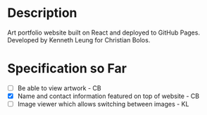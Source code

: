 # Description
Art portfolio website built on React and deployed to GitHub Pages. Developed by Kenneth Leung for Christian Bolos.

# Specification so Far
- [ ] Be able to view artwork - CB
- [x] Name and contact information featured on top of website - CB
- [ ] Image viewer which allows switching between images - KL